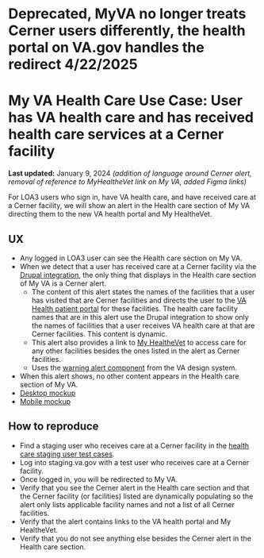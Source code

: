 # Deprecated, MyVA no longer treats Cerner users differently, the health portal on VA.gov handles the redirect 4/22/2025


# My VA Health Care Use Case: User has VA health care and has received health care services at a Cerner facility

**Last updated:** January 9, 2024 _(addition of language around Cerner alert, removal of reference to MyHealtheVet link on My VA, added Figma links)_

For LOA3 users who sign in, have VA health care, and have received care at a Cerner facility, we will show an alert in the Health care section of My VA directing them to the new VA health portal and My HealtheVet.

## UX
- Any logged in LOA3 user can see the Health care section on My VA.
- When we detect that a user has received care at a Cerner facility via the [Drupal integration](https://depo-platform-documentation.scrollhelp.site/developer-docs/how-to-opt-in-to-drupal-as-the-source-of-truth-for), the only thing that displays in the Health care section of My VA is a Cerner alert.
	- The content of this alert states the names of the facilities that a user has visited that are Cerner facilities and directs the user to the [VA Health patient portal](https://patientportal.myhealth.va.gov/clear-session?to=https%3A%2F%2Fstaging-patientportal.myhealth.va.gov%3Fauthenticated%3Dtrue) for these facilities. The health care facility names that are in this alert use the Drupal integration to show only the names of facilities that a user receives VA health care at that are Cerner facilities. This content is dynamic.
	- This alert also provides a link to [My HealtheVet](https://www.myhealth.va.gov/mhv-portal-web/home) to access care for any other facilities besides the ones listed in the alert as Cerner facilities.
	- Uses the [warning alert component](https://design.va.gov/storybook/?path=/docs/components-va-alert--default#warning) from the VA design system.
- When this alert shows, no other content appears in the Health care section of My VA.
- [Desktop mockup](https://www.figma.com/file/15yOY4VEzitxm5tRMDiAzz/My-VA?type=design&node-id=0%3A468&mode=design&t=8ja2eQhXuACIWdMO-1)
- [Mobile mockup](https://www.figma.com/file/15yOY4VEzitxm5tRMDiAzz/My-VA?type=design&node-id=0%3A918&mode=design&t=8ja2eQhXuACIWdMO-1)

## How to reproduce
- Find a staging user who receives care at a Cerner facility in the [health care staging user test cases](https://github.com/department-of-veterans-affairs/va.gov-team-sensitive/blob/master/Administrative/vagov-users/staging-test-accounts-myvaaudit.md#health-care-section).
- Log into staging.va.gov with a test user who receives care at a Cerner facility.
- Once logged in, you will be redirected to My VA.
- Verify that you see the Cerner alert in the Health care section and that the Cerner facility (or facilities) listed are dynamically populating so the alert only lists applicable facility names and not a list of all Cerner facilities.
- Verify that the alert contains links to the VA health portal and My HealtheVet.
- Verify that you do not see anything else besides the Cerner alert in the Health care section.
